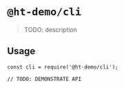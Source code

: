 # `@ht-demo/cli`

> TODO: description

## Usage

```
const cli = require('@ht-demo/cli');

// TODO: DEMONSTRATE API
```
